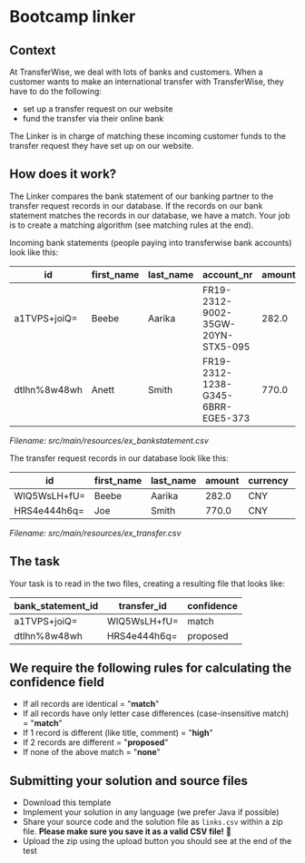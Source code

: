 # Bootcamp linker

## Context

At TransferWise, we deal with lots of banks and customers. When a customer wants to make an international transfer with TransferWise, they have to do the following:

- set up a transfer request on our website
- fund the transfer via their online bank

The Linker is in charge of matching these incoming customer funds to the transfer request they have set up on our website.

## How does it work?

The Linker compares the bank statement of our banking partner to the transfer request records in our database. If the records on our bank statement matches the records in our database, we have a match. Your job is to create a matching algorithm (see matching rules at the end).

Incoming bank statements (people paying into transferwise bank accounts) look like this:

| id           | first_name | last_name | account_nr                        | amount | currency | comment | 
|--------------|------------|-----------|-----------------------------------|--------|----------|---------| 
| a1TVPS+joiQ= | Beebe      | Aarika    | FR19-2312-9002-35GW-20YN-STX5-095 | 282.0  | CNY      | P663    | 
| dtlhn%8w48wh | Anett      | Smith     | FR19-2312-1238-G345-6BRR-EGE5-373 | 770.0  | CNY      | P440    | 

*_Filename: src/main/resources/ex_bankstatement.csv_*

The transfer request records in our database look like this:

| id           | first_name | last_name | amount | currency | comment | recipient | 
|--------------|------------|-----------|--------|----------|---------|-----------| 
| WlQ5WsLH+fU= | Beebe      | Aarika    | 282.0  | CNY      | P663    | 37        | 
| HRS4e444h6q= | Joe        | Smith     | 770.0  | CNY      | P444    | 426       | 

*_Filename: src/main/resources/ex_transfer.csv_*


## The task

Your task is to read in the two files, creating a resulting file that looks like:

| bank_statement_id |  transfer_id  |  confidence | 
|-------------------|---------------|-------------| 
| a1TVPS+joiQ=      |  WlQ5WsLH+fU= | match       | 
| dtlhn%8w48wh      |  HRS4e444h6q= | proposed    | 

## We require the following rules for calculating the confidence field

 - If all records are identical = "**match**"
 - If all records have only letter case differences (case-insensitive match) = "**match**"
 - If 1 record is different (like title, comment) = "**high**"
 - If 2 records are different = "**proposed**"
 - If none of the above match = "**none**"

## Submitting your solution and source files

- Download this template
- Implement your solution in any language (we prefer Java if possible)
- Share your source code and the solution file as `links.csv` within a zip file. **Please make sure you save it as a valid CSV file!** :slightly_smiling_face:
- Upload the zip using the upload button you should see at the end of the test
 
